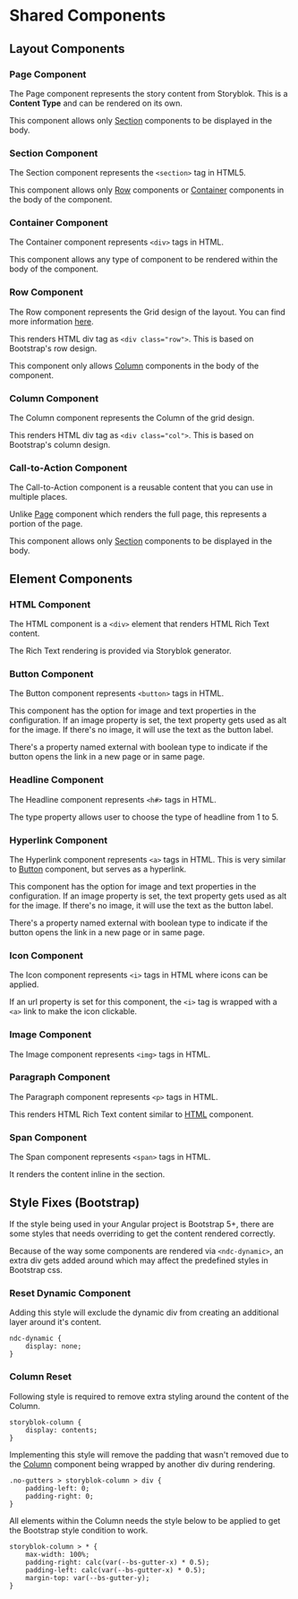 # Shared Components

## Layout Components

### Page Component

The Page component represents the story content from Storyblok. This is a **Content Type** and can be rendered on its own.

This component allows only [Section](#section-component) components to be displayed in the body.

### Section Component

The Section component represents the `<section>` tag in HTML5.

This component allows only [Row](#row-component) components or [Container](#container-component) components in the body of the component.

### Container Component

The Container component represents `<div>` tags in HTML.

This component allows any type of component to be rendered within the body of the component.

### Row Component

The Row component represents the Grid design of the layout. You can find more information [here](https://getbootstrap.com/docs/5.1/layout/grid).

This renders HTML div tag as `<div class="row">`. This is based on Bootstrap's row design.

This component only allows [Column](#column-component) components in the body of the component.

### Column Component

The Column component represents the Column of the grid design.

This renders HTML div tag as `<div class="col">`. This is based on Bootstrap's column design.

### Call-to-Action Component

The Call-to-Action component is a reusable content that you can use in multiple places.

Unlike [Page](#page-component) component which renders the full page, this represents a portion of the page.

This component allows only [Section](#section-component) components to be displayed in the body.

## Element Components

### HTML Component

The HTML component is a `<div>` element that renders HTML Rich Text content.

The Rich Text rendering is provided via Storyblok generator.

### Button Component

The Button component represents `<button>` tags in HTML.

This component has the option for image and text properties in the configuration.
If an image property is set, the text property gets used as alt for the image.
If there's no image, it will use the text as the button label.

There's a property named external with boolean type to indicate if the button opens the link in a new page or in same page.

### Headline Component

The Headline component represents `<h#>` tags in HTML.

The type property allows user to choose the type of headline from 1 to 5.

### Hyperlink Component

The Hyperlink component represents `<a>` tags in HTML.
This is very similar to [Button](#button-component) component, but serves as a hyperlink.

This component has the option for image and text properties in the configuration.
If an image property is set, the text property gets used as alt for the image.
If there's no image, it will use the text as the button label.

There's a property named external with boolean type to indicate if the button opens the link in a new page or in same page.

### Icon Component

The Icon component represents `<i>` tags in HTML where icons can be applied.

If an url property is set for this component, the `<i>` tag is wrapped with a `<a>` link to make the icon clickable.

### Image Component

The Image component represents `<img>` tags in HTML.

### Paragraph Component

The Paragraph component represents `<p>` tags in HTML.

This renders HTML Rich Text content similar to [HTML](#html-component) component.

### Span Component

The Span component represents `<span>` tags in HTML.

It renders the content inline in the section.

## Style Fixes (Bootstrap)

If the style being used in your Angular project is Bootstrap 5+, there are some styles that needs overriding to get the content rendered correctly.

Because of the way some components are rendered via `<ndc-dynamic>`, an extra div gets added around which may affect the predefined styles in Bootstrap css.

### Reset Dynamic Component

Adding this style will exclude the dynamic div from creating an additional layer around it's content.

```
ndc-dynamic {
    display: none;
}
```

### Column Reset

Following style is required to remove extra styling around the content of the Column.

```
storyblok-column {
    display: contents;
}
```

Implementing this style will remove the padding that wasn't removed due to the [Column](#column-component) component being wrapped by another div during rendering.

```
.no-gutters > storyblok-column > div {
    padding-left: 0;
    padding-right: 0;
}
```

All elements within the Column needs the style below to be applied to get the Bootstrap style condition to work.

```
storyblok-column > * {
    max-width: 100%;
    padding-right: calc(var(--bs-gutter-x) * 0.5);
    padding-left: calc(var(--bs-gutter-x) * 0.5);
    margin-top: var(--bs-gutter-y);
}
```
